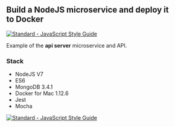 ## Build a NodeJS microservice and deploy it to Docker

[![Standard - JavaScript Style Guide](https://img.shields.io/badge/code%20style-standard-brightgreen.svg)](http://standardjs.com/)

Example of the **api server** microservice and API.

### Stack
- NodeJS V7
- ES6
- MongoDB 3.4.1
- Docker for Mac 1.12.6
- Jest
- Mocha

[![Standard - JavaScript Style Guide](https://cdn.rawgit.com/feross/standard/master/badge.svg)](https://github.com/feross/standard)
